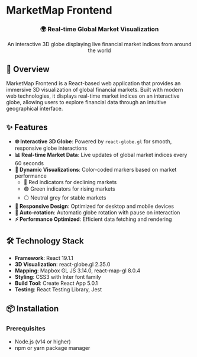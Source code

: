 # MarketMap Frontend

<div align="center">
  <h3>🌍 Real-time Global Market Visualization</h3>
  <p>An interactive 3D globe displaying live financial market indices from around the world</p>
</div>

## 🚀 Overview

MarketMap Frontend is a React-based web application that provides an immersive 3D visualization of global financial markets. Built with modern web technologies, it displays real-time market indices on an interactive globe, allowing users to explore financial data through an intuitive geographical interface.

## ✨ Features

- **🌐 Interactive 3D Globe**: Powered by `react-globe.gl` for smooth, responsive globe interactions
- **📊 Real-time Market Data**: Live updates of global market indices every 60 seconds
- **🎨 Dynamic Visualizations**: Color-coded markers based on market performance
  - 🔴 Red indicators for declining markets
  - 🟢 Green indicators for rising markets
  - ⚪ Neutral grey for stable markets
- **📱 Responsive Design**: Optimized for desktop and mobile devices
- **🔄 Auto-rotation**: Automatic globe rotation with pause on interaction
- **⚡ Performance Optimized**: Efficient data fetching and rendering

## 🛠️ Technology Stack

- **Framework**: React 19.1.1
- **3D Visualization**: react-globe.gl 2.35.0
- **Mapping**: Mapbox GL JS 3.14.0, react-map-gl 8.0.4
- **Styling**: CSS3 with Inter font family
- **Build Tool**: Create React App 5.0.1
- **Testing**: React Testing Library, Jest

## 📦 Installation

### Prerequisites
- Node.js (v14 or higher)
- npm or yarn package manager
